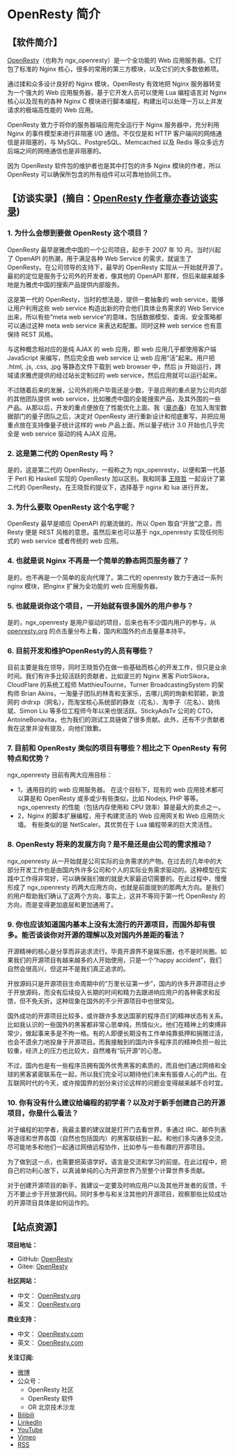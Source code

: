 # OpenResty 简介

## 【软件简介】

[OpenResty](https://openresty.org/)（也称为 ngx_openresty）是一个全功能的 Web 应用服务器。它打包了标准的 Nginx 核心，很多的常用的第三方模块，以及它们的大多数依赖项。

通过揉和众多设计良好的 Nginx 模块，OpenResty 有效地把 Nginx 服务器转变为一个强大的 Web 应用服务器，基于它开发人员可以使用 Lua 编程语言对 Nginx 核心以及现有的各种 Nginx C 模块进行脚本编程，构建出可以处理一万以上并发请求的极端高性能的 Web 应用。

OpenResty 致力于将你的服务器端应用完全运行于 Nginx 服务器中，充分利用 Nginx 的事件模型来进行非阻塞 I/O 通信。不仅仅是和 HTTP 客户端间的网络通信是非阻塞的，与 MySQL、PostgreSQL、Memcached 以及 Redis 等众多远方后端之间的网络通信也是非阻塞的。

因为 OpenResty 软件包的维护者也是其中打包的许多 Nginx 模块的作者，所以 OpenResty 可以确保所包含的所有组件可以可靠地协同工作。

## 【访谈实录】(摘自：[OpenResty 作者章亦春访谈实录](http://www.oschina.net/question/28_60461))

### 1. 为什么会想到要做 OpenResty 这个项目？

OpenResty 最早是雅虎中国的一个公司项目，起步于 2007 年 10 月。当时兴起了 OpenAPI 的热潮，用于满足各种 Web Service 的需求，就诞生了 OpenResty。在公司领导的支持下，最早的 OpenResty 实现从一开始就开源了。最初的定位是服务于公司外的开发者，像其他的 OpenAPI 那样，但后来越来越多地是为雅虎中国的搜索产品提供内部服务。

这是第一代的 OpenResty，当时的想法是，提供一套抽象的 web service，能够让用户利用这些 web service 构造出新的符合他们具体业务需求的 Web Service 出来，所以有些“meta web service”的意味，包括数据模型、查询、安全策略都可以通过这种 meta web service 来表达和配置。同时这种 web service 也有意保持 REST 风格。

与这种概念相对应的是纯 AJAX 的 web 应用，即 web 应用几乎都使用客户端 JavaScript 来编写，然后完全由 web service 让 web 应用“活”起来。用户把 .html, .js, .css, .jpg 等静态文件下载到 web browser 中，然后 js 开始运行，跨域请求雅虎提供的经过站长定制过的 web service，然后应用就可以运行起来。

不过随着后来的发展，公司外的用户毕竟还是少数，于是应用的重点是为公司内部的其他团队提供 web service，比如雅虎中国的全能搜索产品，及其外围的一些产品。从那以后，开发的重点便放在了性能优化上面。我（[章亦春](https://github.com/agentzh)）在加入淘宝数据部门的量子团队之后，决定对 OpenResty 进行重新设计和彻底重写，并把应用重点放在支持像量子统计这样的 web 产品上面，所以量子统计 3.0 开始也几乎完全是 web service 驱动的纯 AJAX 应用。

### 2. 这是第二代的 OpenResty 吗？

是的，这是第二代的 OpenResty，一般称之为 ngx_openresty，以便和第一代基于 Perl 和 Haskell 实现的 OpenResty 加以区别。我和同事 [王晓哲](https://github.com/chaoslawful) 一起设计了第二代的 OpenResty。在王晓哲的提议下，选择基于 nginx 和 lua 进行开发。

### 3. 为什么要取 OpenResty 这个名字呢？

OpenResty 最早是顺应 OpenAPI 的潮流做的，所以 Open 取自“开放”之意，而 Resty 便是 REST 风格的意思。虽然后来也可以基于 ngx_openresty 实现任何形式的 web service 或者传统的 web 应用。

### 4. 也就是说 Nginx 不再是一个简单的静态网页服务器了？

是的，也不再是一个简单的反向代理了。第二代的 openresty 致力于通过一系列 nginx 模块，把nginx 扩展为全功能的 web 应用服务器。

### 5. 也就是说你这个项目，一开始就有很多国外的用户参与？

是的，ngx_openresty 是用户驱动的项目，后来也有不少国内用户的参与，从 [openresty.org](https://openresty.org) 的点击量分布上看，国内和国外的点击量基本持平。

### 6. 目前开发和维护OpenResty的人员有哪些？

目前主要是我在领导，同时王晓哲仍在做一些基础而核心的开发工作，但只是业余时间。我们有许多比较活跃的贡献者，比如波兰的 Nginx 黑客 PiotrSikora，CloudFlare 的系统工程师 MatthieuTourne，Turner BroadcastingSystem 的架构师 Brian Akins，一淘量子团队的林青和支家乐，去哪儿网的珣新和郭颖，新浪网的 drdrxp（网名），而淘宝核心系统部的静龙（花名）、淘李子（花名）、姚伟斌、Simon Liu 等多位工程师今年以来也很活跃。StickyAdsTv 公司的 CTO，AntoineBonavita，也为我们的测试工具链做了很多贡献。此外，还有不少贡献者我在这里并没有提及，向他们致歉。

### 7. 目前和 OpenResty 类似的项目有哪些？相比之下 OpenResty 有何特点和优势？

ngx_openresty 目前有两大应用目标：

- 1，通用目的的 web 应用服务器。
  在这个目标下，现有的 web 应用技术都可以算是和 OpenResty 或多或少有些类似，比如 Nodejs, PHP 等等。ngx_openresty 的性能（包括内存使用和 CPU 效率）算是最大的卖点之一。
- 2，Nginx 的脚本扩展编程，用于构建灵活的 Web 应用网关和 Web 应用防火墙。
  有些类似的是 NetScaler。其优势在于 Lua 编程带来的巨大灵活性。

### 8. OpenResty 将来的发展方向？是不是还是由公司的需求推动？

ngx_openresty 从一开始就是公司实际的业务需求的产物。在过去的几年中的大部分开发工作也是由国内外许多公司和个人的实际业务需求驱动的。这种模型在实践中工作得非常好，可以确保我们做的就是大家最迫切需要的。在此过程中，慢慢形成了 ngx_openresty 的两大应用方向，也就是前面提到的那两大方向。是我们的用户帮助我们确认了这两个方向，事实上，这并不等同于第一代 OpenResty 的方向，而是变得更加底层和更加通用了。

### 9. 你也应该知道国内基本上没有太流行的开源项目，而国外却有很多。能否谈谈你对开源的理解以及对国内外差距的看法？

开源精神的核心是分享而非追求流行。毕竟开源界不是娱乐圈，也不是时尚圈。如果我们的开源项目有越来越多的人开始使用，只是一个“happy accident”，我们自然会很高兴，但这并不是我们真正追求的。

开放源码只是开源项目生命周期中的“万里长征第一步”，国内的许多开源项目止步于开放源码，而没有后续投入长期的时间和精力去跟进响应用户的各种需求和反馈，但不免夭折。这种现象在国外的不少开源项目中也很常见。

国外成功的开源项目比较多，或许跟许多发达国家的程序员们的精神状态有关系。比如我认识的一些国外的黑客都非常心思单纯，热情似火。他们在精神上的束缚非常少，做起事来多是不拘一格。有的人即便长期没有工作单纯靠抵押和捐赠过活，也会不遗余力地投身于开源项目。而我接触到的国内许多程序员的精神负担一般比较重，经济上的压力也比较大，自然难有“玩开源”的心思。

不过，国内也是有一些程序员拥有国外优秀黑客的素质的，而且他们通过网络和全球的黑客紧密联系在一起，所以我们完全可以期待他们未来有振奋人心的产出。在互联网时代的今天，或许按国界的划分来讨论这样的问题会变得越来越不合时宜。

### 10. 你有没有什么建议给编程的初学者？以及对于新手创建自己的开源项目，你是什么看法？

对于编程的初学者，我最主要的建议就是打开门去看世界，多通过 IRC、邮件列表等途径和世界各国（自然也包括国内）的黑客联结到一起。和他们多沟通多交流，尽可能地多和他们一起通过网络远程协作，比如参与一些有趣的开源项目。

为了做到这一点，也需要把英语学好。语言是交流和学习的前提。在此过程中，把自己的功利心放下，以真诚单纯的心为开源世界乃至整个计算世界多贡献。

对于创建开源项目的新手，我建议一定要及时响应用户以及其他开发者的反馈，千万不要止步于开放源代码。同时多参与和关注其他的开源项目，观察那些比较成功的开源项目具体是如何运作的。

## 【站点资源】

**项目地址：**

- GitHub: [OpenResty](https://github.com/openresty/)
- Gitee: [OpenResty](https://gitee.com/mirrors/openresty)

**社区网站：**

- 中文： [OpenResty.org](https://openresty.org/cn/)
- 英文： [OpenResty.org](https://openresty.org/en/)

**商业支持：**

- 中文： [OpenResty.com](https://openresty.com/cn/)
- 英文： [OpenResty.com](https://openresty.com/en/)

**关注订阅:**

- [微博](https://www.weibo.com/agentzh)
- 公众号：
  - OpenResty 社区
  - OpenResty 软件
  - OR 北京技术沙龙
- [Bilibili](https://space.bilibili.com/457424101)
- [LinkedIn](https://www.linkedin.com/company/openresty)
- [YouTube](https://www.youtube.com/channel/UCXVmwF-UCScv2ftsGoMqxhw)
- [Vimeo](https://vimeo.com/user136961888)
- [RSS](https://blog.openresty.com.cn/cn/atom.xml)
